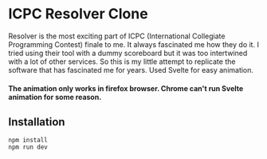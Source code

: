 # ICPC Resolver Clone

Resolver is the most exciting part of ICPC (International Collegiate Programming Contest) finale to me. It always fascinated me how they do it. I tried using their tool with a dummy scoreboard but it was too intertwined with a lot of other services. So this is my little attempt to replicate the software that has fascinated me for years. Used Svelte for easy animation.

#### The animation only works in firefox browser. Chrome can't run Svelte animation for some reason.

## Installation

```
npm install
npm run dev
```
